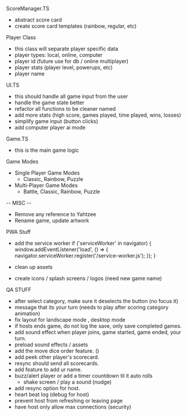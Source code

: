 ScoreManager.TS
- abstract score card
- create score card templates (rainbow, regular, etc)


Player Class
- this class will separate player specific data
- player types: local, online, computer
- player id (future use for db / online multiplayer)
- player stats (player level, powerups, etc)
- player name


UI.TS
- this should handle all game input from the user
- handle the game state better
- refactor all functions to be cleaner named
- add more stats (high score, games played, time played, wins, losses)
- simplify game input (button clicks)
- add computer player ai mode


Game.TS
- this is the main game logic


Game Modes
- Single Player Game Modes
    - Classic, Rainbow, Puzzle
- Multi-Player Game Modes
    - Battle, Classic, Rainbow, Puzzle


-- MISC --
- Remove any reference to Yahtzee
- Rename game, update artwork



PWA Stuff

- add the service worker
  if ('serviceWorker' in navigator) {
     window.addEventListener('load', () => {
       navigator.serviceWorker.register('/service-worker.js');
     });
   }

- clean up assets
- create icons / splash screens / logos (need new game name)


QA STUFF
- after select category, make sure it deselects the button (no focus it)
- message that its your turn (needs to play after scoring category animation)
- fix layout for landscape mode , desktop mode
- if hosts ends game, do not log the save, only save completed games.
- add sound effect when player joins, game started, game ended, your turn.
- preload sound effects / assets
- add the move dice order feature. ()
- add peek other player's scorecard.
- resync should send all scorecards.
- add feature to add ur name.
- buzz/alert player or add a timer countdown til it auto rolls
    - shake screen / play a sound (nudge)
- add resync option for host.
- heart beat log (debug for host)
- prevent host from refreshing or leaving page 
- have host only allow max connections (security)